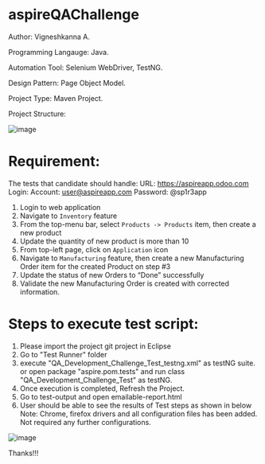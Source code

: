 # aspireQAChallenge
Author: Vigneshkanna A.

Programming Langauge: Java.

Automation Tool: Selenium WebDriver, TestNG.

Design Pattern: Page Object Model.

Project Type: Maven Project.

Project Structure:

![image](https://user-images.githubusercontent.com/39564240/164712165-e7e11e42-0fe7-4ffc-9dea-dde9394f45d3.png)

# Requirement:
The tests that candidate should handle:
URL: https://aspireapp.odoo.com
Login:
Account: user@aspireapp.com
Password: @sp1r3app

1. Login to web application
2. Navigate to `Inventory` feature
3. From the top-menu bar, select `Products -> Products` item, then create a new
product
4. Update the quantity of new product is more than 10
5. From top-left page, click on `Application` icon
6. Navigate to `Manufacturing` feature, then create a new Manufacturing Order item
for the created Product on step #3
7. Update the status of new Orders to “Done” successfully
8. Validate the new Manufacturing Order is created with corrected information.

# Steps to execute test script:
1.  Please import the project git project in Eclipse
2.  Go to "Test Runner" folder
3.  execute "QA_Development_Challenge_Test_testng.xml" as testNG suite. or open package "aspire.pom.tests" and run class "QA_Development_Challenge_Test" as testNG.
4.  Once execution is completed, Refresh the Project.
5.  Go to test-output and open emailable-report.html
6.  User should be able to see the results of Test steps as shown in below
Note: Chrome, firefox drivers and all configuration files has been added. Not required any further configurations.

![image](https://user-images.githubusercontent.com/39564240/164711554-9f5604e9-4924-4600-a90a-5ee8008b77e8.png)

Thanks!!!
